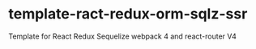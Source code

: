 # template-ract-redux-orm-sqlz-ssr
Template for React Redux Sequelize webpack 4 and react-router  V4
